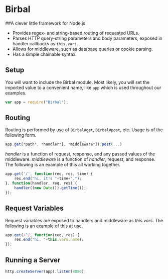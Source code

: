 Birbal
======

##A clever little framework for Node.js

- Provides regex- and string-based routing of requested URLs.
- Parses HTTP query-string parameters and body parameters, exposed in handler callbacks as `this.vars`.
- Allows for middleware, such as database queries or cookie parsing.
- Has a simple chainable syntax.

Setup
-----
You will want to include the Birbal module. Most likely, you will set the imported value to a convenient name, like `app` which is used throughout our examples.

```javascript
var app = require("Birbal");
```

Routing
-------
Routing is performed by use of `Birbal#get`, `Birbal#post`, etc. Usage is of the following form. 

```javascript
app.get(*path*, *handler*[, *middleware*]).post(...)
```

*handler* is a function of request, response, and any passed values of the middleware. *middleware* is a function of *handler*, request, and response. The following is an example of this all working together.

```javascript
app.get('/', function(req, res, time) {
	res.end("hi, it's "+time+".");
}, function(handler, req, res) {
	handler((new Date()).getTime());
});
```

Request Variables
-----------------
Request variables are exposed to handlers and middleware as *this.vars*. The following is an example of this at use.

```javascript
app.get(/^/, function(req, res) {
	res.end("hi, "+this.vars.name);
});
```

Running a Server
----------------

```javascript
http.createServer(app).listen(8080);
```